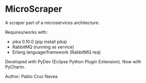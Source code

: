 # MicroScraper
A scraper part of a microservices architecture.

Requires/works with:
* pika 0.10.0 (pip install pika)
* RabbitMQ (running as service)
* Erlang language/framework (RabbitMQ req)

Developed with PyDev (Eclipse Python Plugin Extension). Now with PyCharm.

Author: Pablo Cruz Navea
